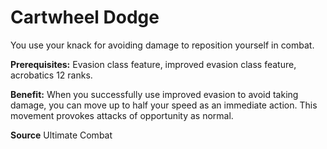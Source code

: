 ﻿---
cssclass: [feats]

---
# Cartwheel Dodge

You use your knack for avoiding damage to reposition yourself in combat.

**Prerequisites:** Evasion class feature, improved evasion class feature, acrobatics 12 ranks.

**Benefit:** When you successfully use improved evasion to avoid taking damage, you can move up to half your speed as an immediate action. This movement provokes attacks of opportunity as normal.

**Source** Ultimate Combat